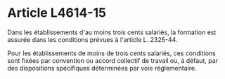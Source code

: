 # Article L4614-15

Dans les établissements d'au moins trois cents salariés, la formation est assurée dans les conditions prévues à l'article L. 2325-44. 

Pour les établissements de moins de trois cents salariés, ces conditions sont fixées par convention ou accord collectif de travail ou, à défaut, par des dispositions spécifiques déterminées par voie réglementaire.